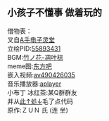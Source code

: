 ## 小孩子不懂事 做着玩的
借物表：<br>
叉自[A手电子灵堂](https://github.com/ASOULFucker/Lingtang_OnInternet)<br>
立绘PID:[55893431](https://www.pixiv.net/artworks/55893431)<br>
BGM:[竹ノ花-凋叶棕](http://www.rd-sounds.com/C85.html)<br>
meme图:[东方吧](https://tieba.baidu.com/f?kw=%E4%B8%9C%E6%96%B9)<br>
嵌入视频:[av490426035](https://www.bilibili.com/video/av490426035/)<br>
音乐播放器:[aplayer](https://aplayer.js.org/)<br>
小布丁 冰红茶:某Q群群友<br>
并从[此↑処↓](https://github.com/JoynerCoe/music_soul_hall)毛了点代码<br>
原作:ＺＵＮ 氏 (连 坐)
